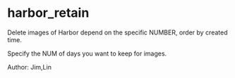 # harbor_retain
Delete images of Harbor depend on the specific NUMBER, order by created time.

Specify the NUM of days you want to keep for images.

Author: Jim,Lin
